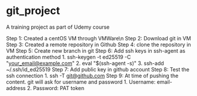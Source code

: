 # git_project
A training project as part of Udemy course

Step 1: Created a centOS VM through VMWare\n
Step 2: Download git in VM
Step 3: Created a remote repository in Github
Step 4: clone the repository in VM
Step 5: Create new branch in git
Step 6: Add ssh keys in ssh-agent as authentication method 
	1. ssh-keygen -t ed25519 -C "your_email@example.com"
	2. eval "$(ssh-agent -s)"
	3. ssh-add ~/.ssh/id_ed25519
Step 7: Add public key in github account
Step 8: Test the ssh connection
	1. ssh -T git@github.com
Step 9: At time of pushing the content. git will ask for username and password
	1. Username: email-address
	2. Password: PAT token
